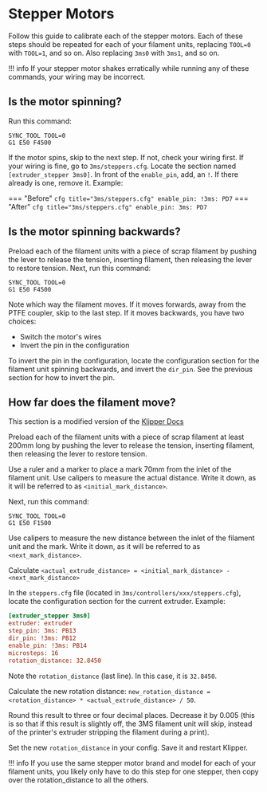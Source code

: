 <script src="../../static/js/steppers.js"></script>

# Stepper Motors

Follow this guide to calibrate each of the stepper motors. Each of these steps should be repeated for each of your filament units, replacing `TOOL=0` with `TOOL=1`, and so on. Also replacing `3ms0` with `3ms1`, and so on.

!!! info
    If your stepper motor shakes erratically while running any of these commands, your wiring may be incorrect.

## Is the motor spinning?

Run this command:

```gcode
SYNC_TOOL TOOL=0
G1 E50 F4500
```

If the motor spins, skip to the next step. If not, check your wiring first. If your wiring is fine, go to `3ms/steppers.cfg`. Locate the section named `[extruder_stepper 3ms0]`. In front of the `enable_pin`, add, an `!`. If there already is one, remove it. Example:

=== "Before"
    ``` cfg title="3ms/steppers.cfg"
    enable_pin: !3ms: PD7
    ```
=== "After"
    ``` cfg title="3ms/steppers.cfg"
    enable_pin: 3ms: PD7
    ```

## Is the motor spinning backwards?

Preload each of the filament units with a piece of scrap filament by pushing the lever to release the tension, inserting filament, then releasing the lever to restore tension. Next, run this command:

```gcode
SYNC_TOOL TOOL=0
G1 E50 F4500
```

Note which way the filament moves. If it moves forwards, away from the PTFE coupler, skip to the last step. If it moves backwards, you have two choices:

- Switch the motor's wires
- Invert the pin in the configuration

To invert the pin in the configuration, locate the configuration section for the filament unit spinning backwards, and invert the `dir_pin`. See the previous section for how to invert the pin.

## How far does the filament move?

This section is a modified version of the [Klipper Docs](https://www.klipper3d.org/Rotation_Distance.html#calibrating-rotation_distance-on-extruders)

Preload each of the filament units with a piece of scrap filament at least 200mm long by pushing the lever to release the tension, inserting filament, then releasing the lever to restore tension.

Use a ruler and a marker to place a mark 70mm from the inlet of the filament unit. Use calipers to measure the actual distance. Write it down, as it will be referred to as `<initial_mark_distance>`.

Next, run this command:

```gcode
SYNC_TOOL TOOL=0
G1 E50 F1500
```

Use calipers to measure the new distance between the inlet of the filament unit and the mark. Write it down, as it will be referred to as `<next_mark_distance>`. 

Calculate `<actual_extrude_distance> = <initial_mark_distance> - <next_mark_distance>`

In the `steppers.cfg` file (located in `3ms/controllers/xxx/steppers.cfg`), locate the configuration section for the current extruder. Example:

```cfg title="3ms/controllers/btt_skr_mini_e3_v2/steppers.cfg"
[extruder_stepper 3ms0]
extruder: extruder
step_pin: 3ms: PB13
dir_pin: !3ms: PB12
enable_pin: !3ms: PB14
microsteps: 16
rotation_distance: 32.8450
```

Note the `rotation_distance` (last line). In this case, it is `32.8450`.

Calculate the new rotation distance: `new_rotation_distance = <rotation_distance> * <actual_extrude_distance> / 50`. 

Round this result to three or four decimal places. Decrease it by 0.005 (this is so that if this result is slightly off, the 3MS filament unit will skip, instead of the printer's extruder stripping the filament during a print). 

Set the new `rotation_distance` in your config. Save it and restart Klipper.

!!! info
    If you use the same stepper motor brand and model for each of your filament units, you likely only have to do this step for one stepper, then copy over the rotation_distance to all the others.